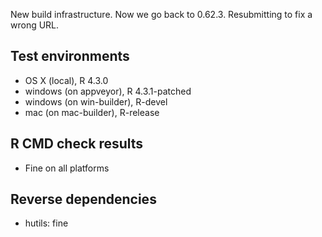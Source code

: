 
New build infrastructure. 
Now we go back to 0.62.3.
Resubmitting to fix a wrong URL.

## Test environments

* OS X (local), R 4.3.0
* windows (on appveyor), R 4.3.1-patched
* windows (on win-builder), R-devel
* mac (on mac-builder), R-release

## R CMD check results

* Fine on all platforms

## Reverse dependencies

* hutils: fine
